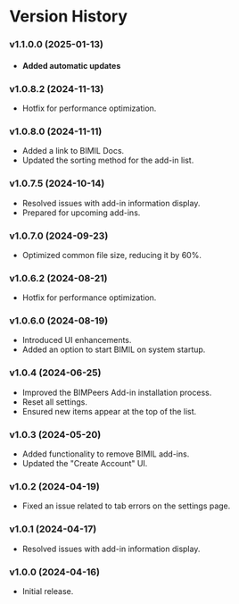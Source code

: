 # Version History

### **v1.1.0.0** (2025-01-13)

* #### Added automatic updates

### **v1.0.8.2** (2024-11-13)

* Hotfix for performance optimization.

### **v1.0.8.0** (2024-11-11)

* Added a link to BIMIL Docs.
* Updated the sorting method for the add-in list.

### **v1.0.7.5** (2024-10-14)

* Resolved issues with add-in information display.
* Prepared for upcoming add-ins.

### **v1.0.7.0** (2024-09-23)

* Optimized common file size, reducing it by 60%.

### **v1.0.6.2** (2024-08-21)

* Hotfix for performance optimization.

### **v1.0.6.0** (2024-08-19)

* Introduced UI enhancements.
* Added an option to start BIMIL on system startup.

### **v1.0.4** (2024-06-25)

* Improved the BIMPeers Add-in installation process.
* Reset all settings.
* Ensured new items appear at the top of the list.

### **v1.0.3** (2024-05-20)

* Added functionality to remove BIMIL add-ins.
* Updated the "Create Account" UI.

### **v1.0.2** (2024-04-19)

* Fixed an issue related to tab errors on the settings page.

### **v1.0.1** (2024-04-17)

* Resolved issues with add-in information display.

### **v1.0.0** (2024-04-16)

* Initial release.
